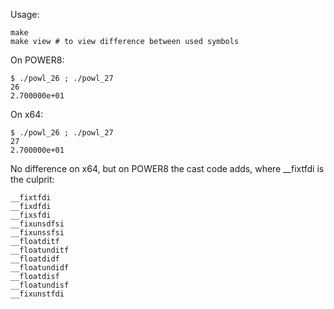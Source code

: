Usage:

```
make
make view # to view difference between used symbols
```

On POWER8:
```
$ ./powl_26 ; ./powl_27
26
2.700000e+01
```

On x64:
```
$ ./powl_26 ; ./powl_27
27
2.700000e+01
```

No difference on x64, but on POWER8 the cast code adds, where __fixtfdi is the culprit:
```
__fixtfdi
__fixdfdi
__fixsfdi
__fixunsdfsi
__fixunssfsi
__floatditf
__floatunditf
__floatdidf
__floatundidf
__floatdisf
__floatundisf
__fixunstfdi
```
